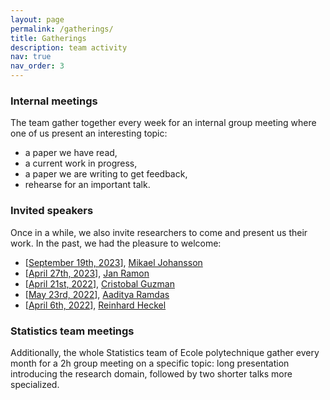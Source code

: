 ```yaml
---
layout: page
permalink: /gatherings/
title: Gatherings
description: team activity
nav: true
nav_order: 3
---
```


### Internal meetings

The team gather together every week for an internal group meeting where one of us present an interesting topic:
- a paper we have read,
- a current work in progress,
- a paper we are writing to get feedback,
- rehearse for an important talk.

### Invited speakers

Once in a while, we also invite researchers to come and present us their work. In the past, we had the pleasure to welcome:
- \[[September 19th, 2023](https://www.hi-paris.fr/2023/09/11/research-seminar-bringing-regularized-optimal-transport-to-lightspeed/)\], [Mikael Johansson](https://people.kth.se/~mikaelj/)
- \[[April 27th, 2023](https://www.hi-paris.fr/2023/03/09/hi-paris-seminar-jan-ramon-2023/)\], [Jan Ramon](http://researchers.lille.inria.fr/jramon/)
- \[[April 21st, 2022](https://www.hi-paris.fr/2022/04/19/exceptional-seminar-cristobal-guzman-21-april-2022/)\], [Cristobal Guzman](https://sites.google.com/view/cguzman/)
- \[[May 23rd, 2022](https://www.hi-paris.fr/2022/05/06/seminar-aaditya-ramdas-23-may-2022/)\], [Aaditya Ramdas](https://www.stat.cmu.edu/~aramdas/)
- \[[April 6th, 2022](https://www.hi-paris.fr/2022/04/04/exceptionnal-seminar-reinhard-heckel-06-april-2022/)\], [Reinhard Heckel](https://reinhardheckel.com/)

### Statistics team meetings

Additionally, the whole Statistics team of Ecole polytechnique gather every month for a 2h group meeting on a specific topic: long presentation introducing the research domain, followed by two shorter talks more specialized.
